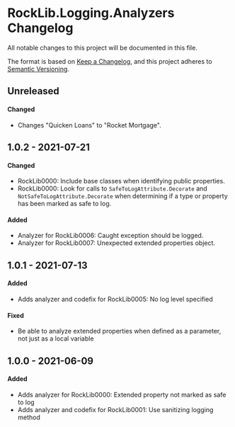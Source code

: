 # RockLib.Logging.Analyzers Changelog

All notable changes to this project will be documented in this file.

The format is based on [Keep a Changelog](https://keepachangelog.com/en/1.0.0/),
and this project adheres to [Semantic Versioning](https://semver.org/spec/v2.0.0.html).

## Unreleased

#### Changed

- Changes "Quicken Loans" to "Rocket Mortgage".

## 1.0.2 - 2021-07-21

#### Changed

- RockLib0000: Include base classes when identifying public properties.
- RockLib0000: Look for calls to `SafeToLogAttribute.Decorate` and `NotSafeToLogAttribute.Decorate` when determining if a type or property has been marked as safe to log.

#### Added

- Analyzer for RockLib0006: Caught exception should be logged.
- Analyzer for RockLib0007: Unexpected extended properties object.

## 1.0.1 - 2021-07-13

#### Added

- Adds analyzer and codefix for RockLib0005: No log level specified

#### Fixed

- Be able to analyze extended properties when defined as a parameter, not just as a local variable

## 1.0.0 - 2021-06-09

#### Added

- Adds analyzer for RockLib0000: Extended property not marked as safe to log
- Adds analyzer and codefix for RockLib0001: Use sanitizing logging method
